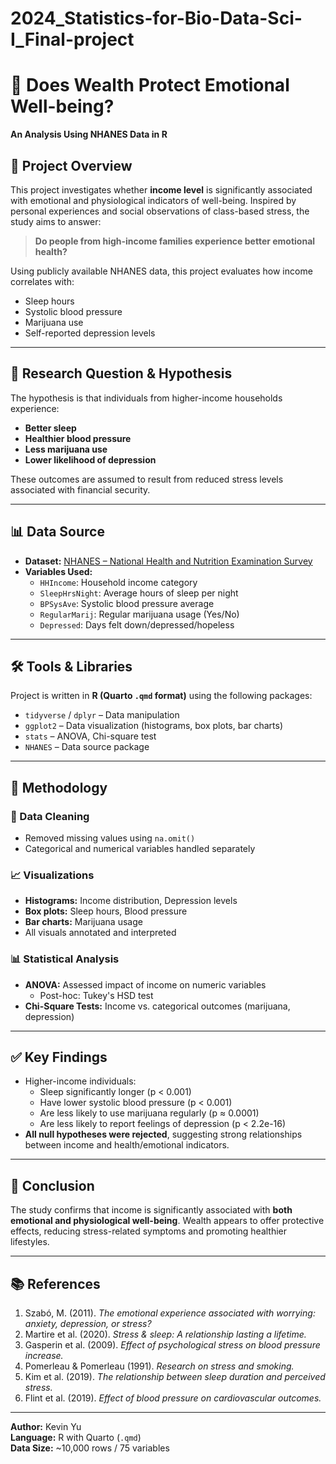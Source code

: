 # 2024_Statistics-for-Bio-Data-Sci-I_Final-project

# 🧠 Does Wealth Protect Emotional Well-being?  
**An Analysis Using NHANES Data in R**

## 📌 Project Overview

This project investigates whether **income level** is significantly associated with emotional and physiological indicators of well-being. Inspired by personal experiences and social observations of class-based stress, the study aims to answer:

> **Do people from high-income families experience better emotional health?**

Using publicly available NHANES data, this project evaluates how income correlates with:
- Sleep hours
- Systolic blood pressure
- Marijuana use
- Self-reported depression levels

---

## 🎯 Research Question & Hypothesis

The hypothesis is that individuals from higher-income households experience:
- **Better sleep**
- **Healthier blood pressure**
- **Less marijuana use**
- **Lower likelihood of depression**

These outcomes are assumed to result from reduced stress levels associated with financial security.

---

## 📊 Data Source

- **Dataset:** [NHANES – National Health and Nutrition Examination Survey](https://www.cdc.gov/nchs/nhanes/index.htm)
- **Variables Used:**
  - `HHIncome`: Household income category
  - `SleepHrsNight`: Average hours of sleep per night
  - `BPSysAve`: Systolic blood pressure average
  - `RegularMarij`: Regular marijuana usage (Yes/No)
  - `Depressed`: Days felt down/depressed/hopeless

---

## 🛠️ Tools & Libraries

Project is written in **R (Quarto `.qmd` format)** using the following packages:

- `tidyverse` / `dplyr` – Data manipulation
- `ggplot2` – Data visualization (histograms, box plots, bar charts)
- `stats` – ANOVA, Chi-square test
- `NHANES` – Data source package

---

## 🔬 Methodology

### 🧹 Data Cleaning
- Removed missing values using `na.omit()`
- Categorical and numerical variables handled separately

### 📈 Visualizations
- **Histograms:** Income distribution, Depression levels
- **Box plots:** Sleep hours, Blood pressure
- **Bar charts:** Marijuana usage
- All visuals annotated and interpreted

### 📊 Statistical Analysis
- **ANOVA:** Assessed impact of income on numeric variables
  - Post-hoc: Tukey's HSD test
- **Chi-Square Tests:** Income vs. categorical outcomes (marijuana, depression)

---

## ✅ Key Findings

- Higher-income individuals:
  - Sleep significantly longer (p < 0.001)
  - Have lower systolic blood pressure (p < 0.001)
  - Are less likely to use marijuana regularly (p ≈ 0.0001)
  - Are less likely to report feelings of depression (p < 2.2e-16)
- **All null hypotheses were rejected**, suggesting strong relationships between income and health/emotional indicators.

---

## 📌 Conclusion

The study confirms that income is significantly associated with **both emotional and physiological well-being**. Wealth appears to offer protective effects, reducing stress-related symptoms and promoting healthier lifestyles.

---

## 📚 References

1. Szabó, M. (2011). *The emotional experience associated with worrying: anxiety, depression, or stress?*  
2. Martire et al. (2020). *Stress & sleep: A relationship lasting a lifetime.*  
3. Gasperin et al. (2009). *Effect of psychological stress on blood pressure increase.*  
4. Pomerleau & Pomerleau (1991). *Research on stress and smoking.*  
5. Kim et al. (2019). *The relationship between sleep duration and perceived stress.*  
6. Flint et al. (2019). *Effect of blood pressure on cardiovascular outcomes.*

---

**Author:** Kevin Yu  
**Language:** R with Quarto (`.qmd`)  
**Data Size:** ~10,000 rows / 75 variables  
